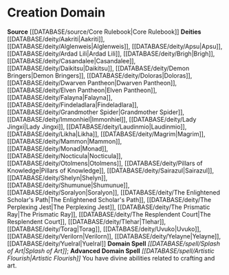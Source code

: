 ﻿---
advanced_apocryphal_spell: null
advanced_domain_spell: '[[DATABASE/spell/Artistic Flourish|Artistic Flourish]]'
apocryphal_spell: null
deity:
- '[[DATABASE/deity/Aakriti|Aakriti]]'
- '[[DATABASE/deity/Alglenweis|Alglenweis]]'
- '[[DATABASE/deity/Apsu|Apsu]]'
- '[[DATABASE/deity/Ardad Lili|Ardad Lili]]'
- '[[DATABASE/deity/Brigh|Brigh]]'
- '[[DATABASE/deity/Casandalee|Casandalee]]'
- '[[DATABASE/deity/Daikitsu|Daikitsu]]'
- '[[DATABASE/deity/Demon Bringers|DemonBringers]]'
- '[[DATABASE/deity/Doloras|Doloras]]'
- '[[DATABASE/deity/Dwarven Pantheon|Dwarven Pantheon]]'
- '[[DATABASE/deity/Elven Pantheon|Elven Pantheon]]'
- '[[DATABASE/deity/Falayna|Falayna]]'
- '[[DATABASE/deity/Findeladlara|Findeladlara]]'
- '[[DATABASE/deity/Grandmother Spider|Grandmother Spider]]'
- '[[DATABASE/deity/Immonhiel|Immonhiel]]'
- '[[DATABASE/deity/Lady Jingxi|Lady Jingxi]]'
- '[[DATABASE/deity/Laudinmio|Laudinmio]]'
- '[[DATABASE/deity/Likha|Likha]]'
- '[[DATABASE/deity/Magrim|Magrim]]'
- '[[DATABASE/deity/Mammon|Mammon]]'
- '[[DATABASE/deity/Monad|Monad]]'
- '[[DATABASE/deity/Nocticula|Nocticula]]'
- '[[DATABASE/deity/Otolmens|Otolmens]]'
- '[[DATABASE/deity/Pillars of Knowledge|Pillars of Knowledge]]'
- '[[DATABASE/deity/Sairazul|Sairazul]]'
- '[[DATABASE/deity/Shelyn|Shelyn]]'
- '[[DATABASE/deity/Shumunue|Shumunue]]'
- '[[DATABASE/deity/Soralyon|Soralyon]]'
- '[[DATABASE/deity/The Enlightened Scholar''s Path|TheEnlightened Scholar''s Path]]'
- '[[DATABASE/deity/The Perplexing Jest|The Perplexing Jest]]'
- '[[DATABASE/deity/The Prismatic Ray|The Prismatic Ray]]'
- '[[DATABASE/deity/The Resplendent Court|The Resplendent Court]]'
- '[[DATABASE/deity/Tlehar|Tlehar]]'
- '[[DATABASE/deity/Torag|Torag]]'
- '[[DATABASE/deity/Uvuko|Uvuko]]'
- '[[DATABASE/deity/Verilorn|Verilorn]]'
- '[[DATABASE/deity/Yelayne|Yelayne]]'
- '[[DATABASE/deity/Yuelral|Yuelral]]'
domain:
- '[[DATABASE/domain/Creation Domain|Creation]]'
domain_spell: '[[DATABASE/spell/Splash of Art|Splash of Art]]'
id: '5'
name: Creation Domain
rarity: Common
rus_type_level: null
source: '[[DATABASE/source/Core Rulebook|Core Rulebook]]'
trait: null
type: Domain

---
# Creation Domain

**Source** [[DATABASE/source/Core Rulebook|Core Rulebook]] 
**Deities** [[DATABASE/deity/Aakriti|Aakriti]], [[DATABASE/deity/Alglenweis|Alglenweis]], [[DATABASE/deity/Apsu|Apsu]], [[DATABASE/deity/Ardad Lili|Ardad Lili]], [[DATABASE/deity/Brigh|Brigh]], [[DATABASE/deity/Casandalee|Casandalee]], [[DATABASE/deity/Daikitsu|Daikitsu]], [[DATABASE/deity/Demon Bringers|Demon Bringers]], [[DATABASE/deity/Doloras|Doloras]], [[DATABASE/deity/Dwarven Pantheon|Dwarven Pantheon]], [[DATABASE/deity/Elven Pantheon|Elven Pantheon]], [[DATABASE/deity/Falayna|Falayna]], [[DATABASE/deity/Findeladlara|Findeladlara]], [[DATABASE/deity/Grandmother Spider|Grandmother Spider]], [[DATABASE/deity/Immonhiel|Immonhiel]], [[DATABASE/deity/Lady Jingxi|Lady Jingxi]], [[DATABASE/deity/Laudinmio|Laudinmio]], [[DATABASE/deity/Likha|Likha]], [[DATABASE/deity/Magrim|Magrim]], [[DATABASE/deity/Mammon|Mammon]], [[DATABASE/deity/Monad|Monad]], [[DATABASE/deity/Nocticula|Nocticula]], [[DATABASE/deity/Otolmens|Otolmens]], [[DATABASE/deity/Pillars of Knowledge|Pillars of Knowledge]], [[DATABASE/deity/Sairazul|Sairazul]], [[DATABASE/deity/Shelyn|Shelyn]], [[DATABASE/deity/Shumunue|Shumunue]], [[DATABASE/deity/Soralyon|Soralyon]], [[DATABASE/deity/The Enlightened Scholar's Path|The Enlightened Scholar's Path]], [[DATABASE/deity/The Perplexing Jest|The Perplexing Jest]], [[DATABASE/deity/The Prismatic Ray|The Prismatic Ray]], [[DATABASE/deity/The Resplendent Court|The Resplendent Court]], [[DATABASE/deity/Tlehar|Tlehar]], [[DATABASE/deity/Torag|Torag]], [[DATABASE/deity/Uvuko|Uvuko]], [[DATABASE/deity/Verilorn|Verilorn]], [[DATABASE/deity/Yelayne|Yelayne]], [[DATABASE/deity/Yuelral|Yuelral]]
**Domain Spell** _[[DATABASE/spell/Splash of Art|Splash of Art]]_; **Advanced Domain Spell** _[[DATABASE/spell/Artistic Flourish|Artistic Flourish]]_
You have divine abilities related to crafting and art.